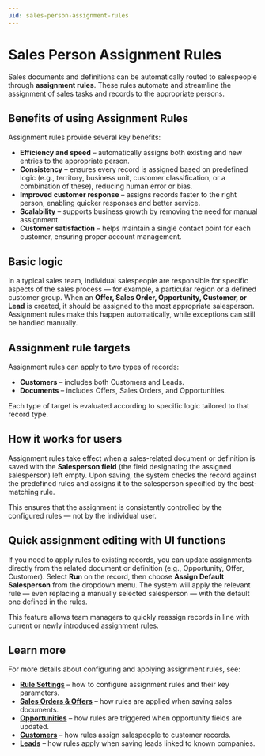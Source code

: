 ```yaml
---
uid: sales-person-assignment-rules
---
```


# Sales Person Assignment Rules

Sales documents and definitions can be automatically routed to salespeople through **assignment rules**. These rules automate and streamline the assignment of sales tasks and records to the appropriate persons.


## Benefits of using Assignment Rules
Assignment rules provide several key benefits:

- **Efficiency and speed** – automatically assigns both existing and new entries to the appropriate person.  
- **Consistency** – ensures every record is assigned based on predefined logic (e.g., territory, business unit, customer classification, or a combination of these), reducing human error or bias.  
- **Improved customer response** – assigns records faster to the right person, enabling quicker responses and better service.  
- **Scalability** – supports business growth by removing the need for manual assignment.  
- **Customer satisfaction** – helps maintain a single contact point for each customer, ensuring proper account management.  


## Basic logic
In a typical sales team, individual salespeople are responsible for specific aspects of the sales process — for example, a particular region or a defined customer group. When an **Offer, Sales Order, Opportunity, Customer, or Lead** is created, it should be assigned to the most appropriate salesperson. Assignment rules make this happen automatically, while exceptions can still be handled manually.

## Assignment rule targets
Assignment rules can apply to two types of records:

- **Customers** – includes both Customers and Leads.  
- **Documents** – includes Offers, Sales Orders, and Opportunities.  

Each type of target is evaluated according to specific logic tailored to that record type.


## How it works for users
Assignment rules take effect when a sales-related document or definition is saved with the **Salesperson field** (the field designating the assigned salesperson) left empty. Upon saving, the system checks the record against the predefined rules and assigns it to the salesperson specified by the best-matching rule.

This ensures that the assignment is consistently controlled by the configured rules — not by the individual user.


## Quick assignment editing with UI functions
If you need to apply rules to existing records, you can update assignments directly from the related document or definition (e.g., Opportunity, Offer, Customer). Select **Run** on the record, then choose **Assign Default Salesperson** from the dropdown menu. The system will apply the relevant rule — even replacing a manually selected salesperson — with the default one defined in the rules.  

This feature allows team managers to quickly reassign records in line with current or newly introduced assignment rules.


## Learn more
For more details about configuring and applying assignment rules, see:

- [**Rule Settings**](./Rule-Settings.md) – how to configure assignment rules and their key parameters.  
- [**Sales Orders & Offers**](./Sales-Orders-Offers.md) – how rules are applied when saving sales documents.  
- [**Opportunities**](./Opportunities.md) – how rules are triggered when opportunity fields are updated.  
- [**Customers**](./Customers.md) – how rules assign salespeople to customer records.  
- [**Leads**](./Leads.md) – how rules apply when saving leads linked to known companies.  

